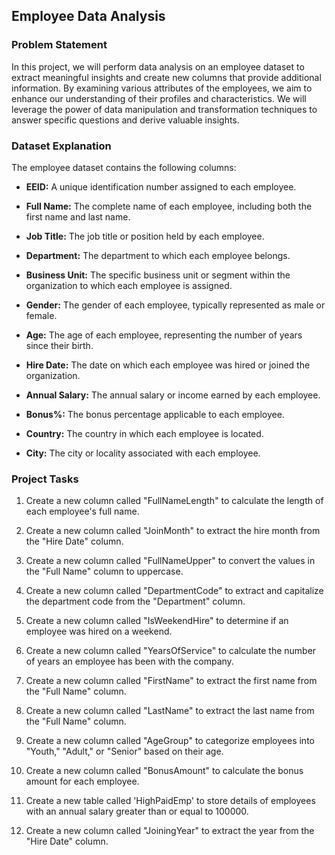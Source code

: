 ## Employee Data Analysis

### Problem Statement

In this project, we will perform data analysis on an employee dataset to extract meaningful insights and create new columns that provide additional information. By examining various attributes of the employees, we aim to enhance our understanding of their profiles and characteristics. We will leverage the power of data manipulation and transformation techniques to answer specific questions and derive valuable insights.

### Dataset Explanation

The employee dataset contains the following columns:

- **EEID:** A unique identification number assigned to each employee.

- **Full Name:** The complete name of each employee, including both the first name and last name.

- **Job Title:** The job title or position held by each employee.

- **Department:** The department to which each employee belongs.

- **Business Unit:** The specific business unit or segment within the organization to which each employee is assigned.

- **Gender:** The gender of each employee, typically represented as male or female.

- **Age:** The age of each employee, representing the number of years since their birth.

- **Hire Date:** The date on which each employee was hired or joined the organization.

- **Annual Salary:** The annual salary or income earned by each employee.

- **Bonus%:** The bonus percentage applicable to each employee.

- **Country:** The country in which each employee is located.

- **City:** The city or locality associated with each employee.

### Project Tasks

1. Create a new column called "FullNameLength" to calculate the length of each employee's full name.

2. Create a new column called "JoinMonth" to extract the hire month from the "Hire Date" column.

3. Create a new column called "FullNameUpper" to convert the values in the "Full Name" column to uppercase.

4. Create a new column called "DepartmentCode" to extract and capitalize the department code from the "Department" column.

5. Create a new column called "IsWeekendHire" to determine if an employee was hired on a weekend.

6. Create a new column called "YearsOfService" to calculate the number of years an employee has been with the company.

7. Create a new column called "FirstName" to extract the first name from the "Full Name" column.

8. Create a new column called "LastName" to extract the last name from the "Full Name" column.

9. Create a new column called "AgeGroup" to categorize employees into "Youth," "Adult," or "Senior" based on their age.

10. Create a new column called "BonusAmount" to calculate the bonus amount for each employee.

11. Create a new table called 'HighPaidEmp' to store details of employees with an annual salary greater than or equal to 100000.

12. Create a new column called "JoiningYear" to extract the year from the "Hire Date" column.
